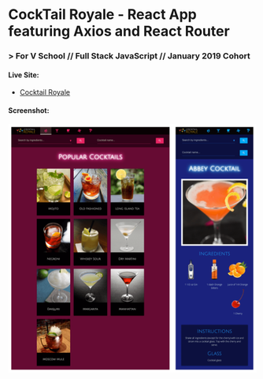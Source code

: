 # CockTail Royale - React App featuring Axios and React Router
### > For V School // Full Stack JavaScript // January 2019 Cohort

#### Live Site:
- <a href="https://cocktail-royale.surge.sh/" target="_blank">Cocktail Royale</a>

#### Screenshot:
<a href="https://cocktail-royale.surge.sh/" target="_blank"><img src="screenshot.png"></a>
